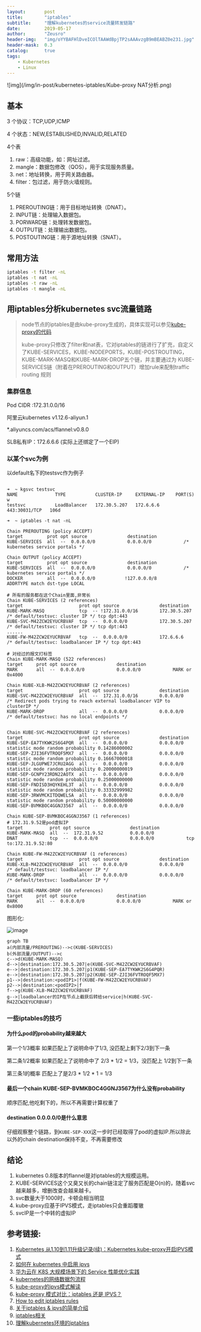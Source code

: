 ```yaml
---
layout:       post
title:        "iptables"
subtitle:     "理解kubernetes的service流量转发链路"
date:         2019-05-17
author:       "Zeusro"
header-img:   "img/oYYBAFHlDveICOlTAAWdBpjTP2sAAAvzgB9mBEABZ0e231.jpg"
header-mask:  0.3
catalog:      true
tags:
    - Kubernetes
    - Linux
---
```


![img](/img/in-post/kubernetes-iptables/Kube-proxy NAT分析.png)

## 基本

3 个协议：TCP,UDP,ICMP

4 个状态：NEW,ESTABLISHED,INVALID,RELATED

4个表

1. raw：高级功能，如：网址过滤。
1. mangle：数据包修改（QOS），用于实现服务质量。
1. net：地址转换，用于网关路由器。
1. filter：包过滤，用于防火墙规则。

5个链

1. PREROUTING链：用于目标地址转换（DNAT）。
1. INPUT链：处理输入数据包。
1. PORWARD链：处理转发数据包。
2. OUTPUT链：处理输出数据包。
1. POSTOUTING链：用于源地址转换（SNAT）。

## 常用方法

```bash
iptables -t filter -nL
iptables -t nat -nL
iptables -t raw -nL
iptables -t mangle -nL
```


## 用iptables分析kubernetes svc流量链路

> node节点的iptables是由kube-proxy生成的，具体实现可以参见[kube-proxy的代码](https://github.com/kubernetes/kubernetes/blob/master/pkg/proxy/iptables/proxier.go)
> 
> kube-proxy只修改了filter和nat表，它对iptables的链进行了扩充，自定义了KUBE-SERVICES，KUBE-NODEPORTS，KUBE-POSTROUTING，KUBE-MARK-MASQ和KUBE-MARK-DROP五个链，并主要通过为 KUBE-SERVICES链（附着在PREROUTING和OUTPUT）增加rule来配制traffic routing 规则

### 集群信息

Pod CIDR :172.31.0.0/16

阿里云kubernetes v1.12.6-aliyun.1

*.aliyuncs.com/acs/flannel:v0.8.0

SLB私有IP：172.6.6.6 (实际上还绑定了一个EIP)

### 以某个svc为例

以default名下的testsvc作为例子

```

➜  ~ kgsvc testsvc
NAME              TYPE           CLUSTER-IP     EXTERNAL-IP    PORT(S)         w
testsvc           LoadBalancer   172.30.5.207   172.6.6.6      443:30031/TCP   106d

➜  ~ iptables -t nat -nL 

Chain PREROUTING (policy ACCEPT)
target         prot opt source               destination
KUBE-SERVICES  all  --  0.0.0.0/0            0.0.0.0/0            /* kubernetes service portals */

Chain OUTPUT (policy ACCEPT)
target         prot opt source               destination
KUBE-SERVICES  all  --  0.0.0.0/0            0.0.0.0/0            /* kubernetes service portals */
DOCKER         all  --  0.0.0.0/0           !127.0.0.0/8          ADDRTYPE match dst-type LOCAL

# 所有的服务都在这个Chain里面,非常长
Chain KUBE-SERVICES (2 references)
target                     prot opt source               destination
KUBE-MARK-MASQ             tcp  -- !172.31.0.0/16        172.30.5.207         /* default/testsvc: cluster IP */ tcp dpt:443
KUBE-SVC-M42ZCW2EYUCRBVAF  tcp  --  0.0.0.0/0            172.30.5.207         /* default/testsvc: cluster IP */ tcp dpt:443
......
KUBE-FW-M42ZCW2EYUCRBVAF   tcp  --  0.0.0.0/0            172.6.6.6            /* default/testsvc: loadbalancer IP */ tcp dpt:443

# 对经过的报文打标签
Chain KUBE-MARK-MASQ (522 references)
target     prot opt source               destination
MARK       all  --  0.0.0.0/0            0.0.0.0/0            MARK or 0x4000

Chain KUBE-XLB-M42ZCW2EYUCRBVAF (2 references)
target                     prot opt source               destination
KUBE-SVC-M42ZCW2EYUCRBVAF  all  --  172.31.0.0/16        0.0.0.0/0            /* Redirect pods trying to reach external loadbalancer VIP to clusterIP */
KUBE-MARK-DROP             all  --  0.0.0.0/0            0.0.0.0/0            /* default/testsvc: has no local endpoints */


Chain KUBE-SVC-M42ZCW2EYUCRBVAF (2 references)
target                     prot opt source               destination
KUBE-SEP-EA7TYKWK2S6G4PQR  all  --  0.0.0.0/0            0.0.0.0/0            statistic mode random probability 0.14286000002
KUBE-SEP-ZJI36FVTROQF5MX7  all  --  0.0.0.0/0            0.0.0.0/0            statistic mode random probability 0.16667000018
KUBE-SEP-JLGUPWE7JCRU2AGG  all  --  0.0.0.0/0            0.0.0.0/0            statistic mode random probability 0.20000000019
KUBE-SEP-GCNPY23RDN22AOTX  all  --  0.0.0.0/0            0.0.0.0/0            statistic mode random probability 0.25000000000
KUBE-SEP-FNDISD3HQYKEHL3T  all  --  0.0.0.0/0            0.0.0.0/0            statistic mode random probability 0.33332999982
KUBE-SEP-3RWVMCKITDQWELSA  all  --  0.0.0.0/0            0.0.0.0/0            statistic mode random probability 0.50000000000
KUBE-SEP-BVMKBOC4GGNJ3567  all  --  0.0.0.0/0            0.0.0.0/0

Chain KUBE-SEP-BVMKBOC4GGNJ3567 (1 references)
# 172.31.9.52是pod虚拟IP
target          prot opt source               destination
KUBE-MARK-MASQ  all  --  172.31.9.52          0.0.0.0/0
DNAT            tcp  --  0.0.0.0/0            0.0.0.0/0            tcp to:172.31.9.52:80

Chain KUBE-FW-M42ZCW2EYUCRBVAF (1 references)
target                     prot opt source               destination
KUBE-XLB-M42ZCW2EYUCRBVAF  all  --  0.0.0.0/0            0.0.0.0/0            /* default/testsvc: loadbalancer IP */
KUBE-MARK-DROP             all  --  0.0.0.0/0            0.0.0.0/0            /* default/testsvc: loadbalancer IP */

Chain KUBE-MARK-DROP (60 references)
target     prot opt source               destination
MARK       all  --  0.0.0.0/0            0.0.0.0/0            MARK or 0x8000
```

图形化:

![image](/img/in-post/kubernetes-iptables/chain.png)

```
graph TB
a(内部流量/PREROUTING)-->c(KUBE-SERVICES)
b(外部流量/OUTPUT)-->c
c-->d(KUBE-MARK-MASQ)
d-->|destination:172.30.5.207|e(KUBE-SVC-M42ZCW2EYUCRBVAF)
e-->|destination:172.30.5.207|p1(KUBE-SEP-EA7TYKWK2S6G4PQR)
e-->|destination:172.30.5.207|p2(KUBE-SEP-ZJI36FVTROQF5MX7)
p1-->|destination:<podIP1>|f(KUBE-FW-M42ZCW2EYUCRBVAF)
p2-->|destination:<podIP2>|f
f-->g(KUBE-XLB-M42ZCW2EYUCRBVAF)
g-->|loadbalancer的IP在节点上截获后转给service|h(KUBE-SVC-M42ZCW2EYUCRBVAF)
```

### 一些iptables的技巧

#### 为什么pod的probability越来越大

第一个1/3概率 如果匹配上了说明命中了1/3, 没匹配上剩下2/3到下一条

第二条1/2概率 如果匹配上了说明命中了 2/3 * 1/2 = 1/3，没匹配上 1/2到下一条

第三条1的概率 匹配上了是2/3 * 1/2 * 1 = 1/3

#### 最后一个chain KUBE-SEP-BVMKBOC4GGNJ3567为什么没有probability

顺序匹配,他吃剩下的，所以不再需要计算权重了

#### destination 0.0.0.0/0是什么意思

仔细观察整个链路，到`KUBE-SEP-XXX`这一步时已经取得了pod的虚拟IP.所以除此以外的chain destination保持不变，不再需要修改


## 结论

1. kubernetes 0.8版本的flannel是对iptables的大规模运用。
1. KUBE-SERVICES这个又臭又长的chain链注定了服务匹配是O(n)的，随着svc越来越多，增删改查会越来越卡。
1. svc数量大于1000时，卡顿会相当明显
2. kube-proxy应基于IPVS模式，走iptables只会重蹈覆辙
3. svcIP是一个中转的虚拟IP


## 参考链接:
1. [Kubernetes 从1.10到1.11升级记录(续)：Kubernetes kube-proxy开启IPVS模式](https://blog.frognew.com/2018/10/kubernetes-kube-proxy-enable-ipvs.htm)
2. [如何在 kubernetes 中启用 ipvs](https://juejin.im/entry/5b7e409ce51d4538b35c03df)
3. [华为云在 K8S 大规模场景下的 Service 性能优化实践](https://zhuanlan.zhihu.com/p/37230013)
4. [kubernetes的网络数据包流程](https://zhuanlan.zhihu.com/p/28289080)
5. [kube-proxy的ipvs模式解读](https://segmentfault.com/a/1190000016333317)
6. [kube-proxy 模式对比：iptables 还是 IPVS？](https://www.jishuwen.com/d/2K3c)
1. [How to edit iptables rules](https://fedoraproject.org/wiki/How_to_edit_iptables_rules)
2. [关于iptables & ipvs的简单介绍](http://www.voidcn.com/article/p-uttldwvk-pz.html)
3. [iptables相关](https://www.zsythink.net/archives/category/%E8%BF%90%E7%BB%B4%E7%9B%B8%E5%85%B3/iptables/)
4. [理解kubernetes环境的iptables](https://www.cnblogs.com/charlieroro/p/9588019.html)
